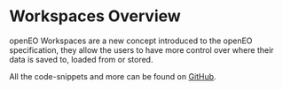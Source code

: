 # Workspaces Overview

openEO Workspaces are a new concept introduced to the openEO specification, 
they allow the users to have more control over where their data is saved to, loaded from or stored.

All the code-snippets and more can be found on [GitHub](https://github.com/eodcgmbh/eodc-examples/blob/main/demos/workspaces/).